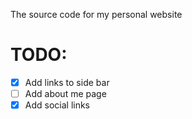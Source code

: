 The source code for my personal website

# TODO:

- [x] Add links to side bar
- [ ] Add about me page
- [x] Add social links
